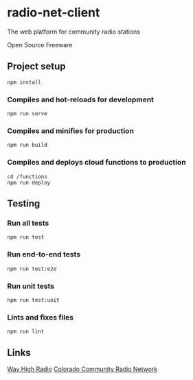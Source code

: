 # radio-net-client

The web platform for community radio stations

Open Source Freeware

## Project setup

```
npm install
```

### Compiles and hot-reloads for development

```
npm run serve
```

### Compiles and minifies for production

```
npm run build
```

### Compiles and deploys cloud functions to production

```
cd /functions
npm run deploy
```

## Testing

### Run all tests

```
npm run test
```

### Run end-to-end tests

```
npm run test:e2e
```

### Run unit tests

```
npm run test:unit
```

### Lints and fixes files

```
npm run lint
```

## Links

[Way High Radio](http://wayhighradio.com/)
[Colorado Community Radio Network](https://coloradocommunityradio.com/)
